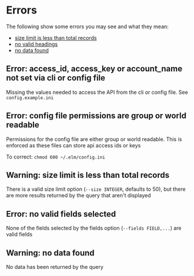 # Errors

The following show some errors you may see and what they mean:

<!--ts-->
* [size limit is less than total records](#warning-size-limit-is-less-than-total-records)
* [no valid headings](#warning-no-valid-headings)
* [no data found](#warning-no-data-found)
<!--te-->

## Error: access_id, access_key or account_name not set via cli or config file

Missing the values needed to access the API from the cli or config file.
See `config.example.ini`

## Error: config file permissions are group or world readable

Permissions for the config file are either group or world readable. This
is enforced as these files can store api access ids or keys

To correct: `chmod 600 ~/.elm/config.ini`

## Warning: size limit is less than total records

There is a valid size limit option (`--size INTEGER`, defaults to 50),
but there are more results returned by the query that aren't displayed

## Error: no valid fields selected

None of the fields selected by the fields option (`--fields FIELD,...`)
are valid fields

## Warning: no data found

No data has been returned by the query
